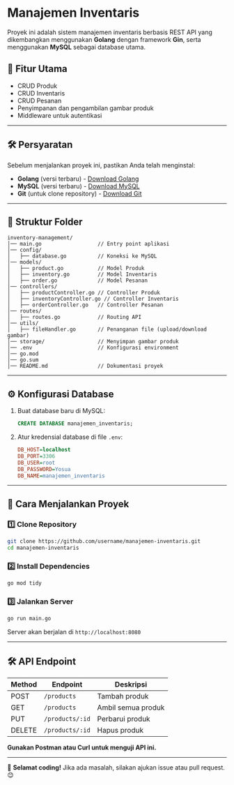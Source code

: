 # Manajemen Inventaris

Proyek ini adalah sistem manajemen inventaris berbasis REST API yang dikembangkan menggunakan **Golang** dengan framework **Gin**, serta menggunakan **MySQL** sebagai database utama.

## 📌 Fitur Utama

- CRUD Produk
- CRUD Inventaris
- CRUD Pesanan
- Penyimpanan dan pengambilan gambar produk
- Middleware untuk autentikasi

---

## 🛠 Persyaratan

Sebelum menjalankan proyek ini, pastikan Anda telah menginstal:

- **Golang** (versi terbaru) - [Download Golang](https://go.dev/dl/)
- **MySQL** (versi terbaru) - [Download MySQL](https://www.mysql.com/downloads/)
- **Git** (untuk clone repository) - [Download Git](https://git-scm.com/downloads)

---

## 📂 Struktur Folder

```
inventory-management/
│── main.go                  // Entry point aplikasi
│── config/
│   ├── database.go          // Koneksi ke MySQL
│── models/
│   ├── product.go           // Model Produk
│   ├── inventory.go         // Model Inventaris
│   ├── order.go             // Model Pesanan
│── controllers/
│   ├── productController.go // Controller Produk
│   ├── inventoryController.go // Controller Inventaris
│   ├── orderController.go   // Controller Pesanan
│── routes/
│   ├── routes.go            // Routing API
│── utils/
│   ├── fileHandler.go       // Penanganan file (upload/download gambar)
│── storage/                 // Menyimpan gambar produk
│── .env                     // Konfigurasi environment
│── go.mod
│── go.sum
│── README.md                // Dokumentasi proyek
```

---

## ⚙️ Konfigurasi Database

1. Buat database baru di MySQL:
   ```sql
   CREATE DATABASE manajemen_inventaris;
   ```
2. Atur kredensial database di file `.env`:
   ```ini
   DB_HOST=localhost
   DB_PORT=3306
   DB_USER=root
   DB_PASSWORD=Yosua
   DB_NAME=manajemen_inventaris
   ```

---

## 🚀 Cara Menjalankan Proyek

### 1️⃣ Clone Repository

```sh
git clone https://github.com/username/manajemen-inventaris.git
cd manajemen-inventaris
```

### 2️⃣ Install Dependencies

```sh
go mod tidy
```

### 3️⃣ Jalankan Server

```sh
go run main.go
```

Server akan berjalan di `http://localhost:8080`

---

## 🛠 API Endpoint

| Method | Endpoint        | Deskripsi          |
| ------ | --------------- | ------------------ |
| POST   | `/products`     | Tambah produk      |
| GET    | `/products`     | Ambil semua produk |
| PUT    | `/products/:id` | Perbarui produk    |
| DELETE | `/products/:id` | Hapus produk       |

**Gunakan Postman atau Curl untuk menguji API ini.**

---

🚀 **Selamat coding!** Jika ada masalah, silakan ajukan issue atau pull request. 😊

